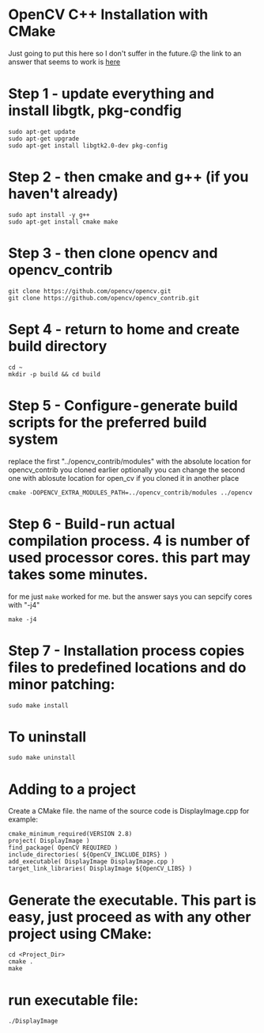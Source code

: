 # OpenCV C++ Installation with CMake
Just going to put this here so I don't suffer in the future.😜 the link to an answer
that seems to work is [here](https://stackoverflow.com/a/65738297)

# Step 1 - update everything and install libgtk, pkg-condfig
```
sudo apt-get update
sudo apt-get upgrade
sudo apt-get install libgtk2.0-dev pkg-config
```
# Step 2 - then cmake and g++ (if you haven't already)
```
sudo apt install -y g++
sudo apt-get install cmake make
```
# Step 3 - then clone opencv and opencv_contrib
```
git clone https://github.com/opencv/opencv.git
git clone https://github.com/opencv/opencv_contrib.git
```
# Sept 4 - return to home and create build directory
```
cd ~
mkdir -p build && cd build
```
# Step 5 - Configure - generate build scripts for the preferred build system
replace the first "../opencv_contrib/modules" with the absolute location for opencv_contrib you cloned earlier 
optionally you can change the second one with ablosute location for open_cv if you cloned it in another place
```
cmake -DOPENCV_EXTRA_MODULES_PATH=../opencv_contrib/modules ../opencv
```
# Step 6 -  Build - run actual compilation process. 4 is number of used processor cores. this part may takes some minutes.
for me just ```make``` worked for me. but the answer says you can sepcify cores with "-j4"
```
make -j4
```
# Step 7 - Installation process copies files to predefined locations and do minor patching:
```
sudo make install
```

# To uninstall
```
sudo make uninstall
```
# Adding to a project 
Create a CMake file. the name of the source code is DisplayImage.cpp for example:
```
cmake_minimum_required(VERSION 2.8)
project( DisplayImage )
find_package( OpenCV REQUIRED )
include_directories( ${OpenCV_INCLUDE_DIRS} )
add_executable( DisplayImage DisplayImage.cpp )
target_link_libraries( DisplayImage ${OpenCV_LIBS} )
```
# Generate the executable. This part is easy, just proceed as with any other project using CMake:
```
cd <Project_Dir>
cmake .
make
```
# run executable file:
```
./DisplayImage
```
